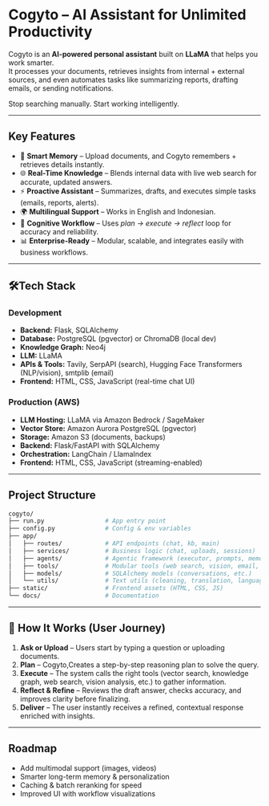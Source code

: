 # Cogyto – AI Assistant for Unlimited Productivity  

Cogyto is an **AI-powered personal assistant** built on **LLaMA** that helps you work smarter.  
It processes your documents, retrieves insights from internal + external sources, and even automates tasks like summarizing reports, drafting emails, or sending notifications.  

Stop searching manually. Start working intelligently.  

---

## Key Features  

- 🧠 **Smart Memory** – Upload documents, and Cogyto remembers + retrieves details instantly.  
- 🌐 **Real-Time Knowledge** – Blends internal data with live web search for accurate, updated answers.  
- ⚡ **Proactive Assistant** – Summarizes, drafts, and executes simple tasks (emails, reports, alerts).  
- 🌍 **Multilingual Support** – Works in English and Indonesian.  
- 🔄 **Cognitive Workflow** – Uses *plan → execute → reflect* loop for accuracy and reliability.  
- 📊 **Enterprise-Ready** – Modular, scalable, and integrates easily with business workflows.  

---

## 🛠Tech Stack  

### Development  
- **Backend:** Flask, SQLAlchemy  
- **Database:** PostgreSQL (pgvector) or ChromaDB (local dev)  
- **Knowledge Graph:** Neo4j  
- **LLM:** LLaMA  
- **APIs & Tools:** Tavily, SerpAPI (search), Hugging Face Transformers (NLP/vision), smtplib (email)  
- **Frontend:** HTML, CSS, JavaScript (real-time chat UI)  

### Production (AWS)  
- **LLM Hosting:** LLaMA via Amazon Bedrock / SageMaker  
- **Vector Store:** Amazon Aurora PostgreSQL (pgvector)  
- **Storage:** Amazon S3 (documents, backups)  
- **Backend:** Flask/FastAPI with SQLAlchemy  
- **Orchestration:** LangChain / LlamaIndex  
- **Frontend:** HTML, CSS, JavaScript (streaming-enabled)  

---

## Project Structure  

```bash
cogyto/
├── run.py                 # App entry point
├── config.py              # Config & env variables
├── app/
│   ├── routes/            # API endpoints (chat, kb, main)
│   ├── services/          # Business logic (chat, uploads, sessions)
│   ├── agents/            # Agentic framework (executor, prompts, memory manager)
│   ├── tools/             # Modular tools (web search, vision, email, knowledge graph)
│   ├── models/            # SQLAlchemy models (conversations, etc.)
│   └── utils/             # Text utils (cleaning, translation, language detection)
├── static/                # Frontend assets (HTML, CSS, JS)
└── docs/                  # Documentation
```
---
## 🧠 How It Works (User Journey)  

1. **Ask or Upload** – Users start by typing a question or uploading documents.  
2. **Plan** – Cogyto,Creates a step-by-step reasoning plan to solve the query.  
3. **Execute** – The system calls the right tools (vector search, knowledge graph, web search, vision analysis, etc.) to gather information.  
4. **Reflect & Refine** – Reviews the draft answer, checks accuracy, and improves clarity before finalizing.  
5. **Deliver** – The user instantly receives a refined, contextual response enriched with insights.  

---

## Roadmap
- Add multimodal support (images, videos)
- Smarter long-term memory & personalization
- Caching & batch reranking for speed
- Improved UI with workflow visualizations
